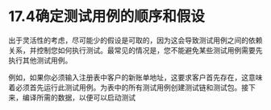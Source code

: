 # 17.4确定测试用例的顺序和假设


出于灵活性的考虑，尽可能少的假设是可取的，因为这会导致测试用例之间的依赖关系，并控制您如何执行测试。最常见的情况是，您不能避免某些测试用例需要先执行其他测试用例。

例如，如果你必须输入注册表中客户的新账单地址，这要求客户首先存在，这意味着必须首先运行此测试用例。为表中的所有测试用例创建测试链和测试包。接下来，编译所需的数据，以便可以启动测试
